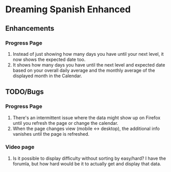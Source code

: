 # Dreaming Spanish Enhanced

## Enhancements

### Progress Page

1. Instead of just showing how many days you have until your next level, it now shows the expected date too.
2. It shows how many days you have until the next level and expected date based on your overall daily average and the monthly average of the displayed month in the Calendar.

## TODO/Bugs

### Progress Page

1. There's an intermittent issue where the data might show up on Firefox until you refresh the page or change the calendar.
2. When the page changes view (mobile <-> desktop), the additional info vanishes until the page is refreshed.

### Video page

1. Is it possible to display difficulty without sorting by easy/hard? I have the forumla, but how hard would be it to actually get and display that data.
